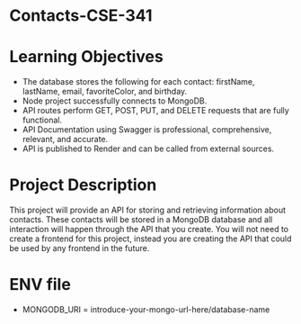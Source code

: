 # Contacts-CSE-341

# Learning Objectives

* The database stores the following for each contact: firstName, lastName, email, favoriteColor, and birthday.
* Node project successfully connects to MongoDB.
* API routes perform GET, POST, PUT, and DELETE requests that are fully functional.
* API Documentation using Swagger is professional, comprehensive, relevant, and accurate.
* API is published to Render and can be called from external sources.

# Project Description
This project will provide an API for storing and retrieving information about contacts. These contacts will be stored in a MongoDB database and all interaction will happen through the API that you create. You will not need to create a frontend for this project, instead you are creating the API that could be used by any frontend in the future.

# ENV file
* MONGODB_URI = introduce-your-mongo-url-here/database-name
